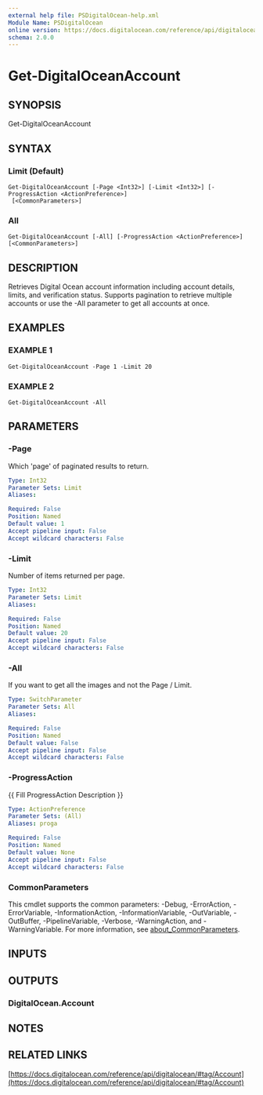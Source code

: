 ```yaml
---
external help file: PSDigitalOcean-help.xml
Module Name: PSDigitalOcean
online version: https://docs.digitalocean.com/reference/api/digitalocean/#tag/Account
schema: 2.0.0
---
```


# Get-DigitalOceanAccount

## SYNOPSIS
Get-DigitalOceanAccount

## SYNTAX

### Limit (Default)
```
Get-DigitalOceanAccount [-Page <Int32>] [-Limit <Int32>] [-ProgressAction <ActionPreference>]
 [<CommonParameters>]
```

### All
```
Get-DigitalOceanAccount [-All] [-ProgressAction <ActionPreference>] [<CommonParameters>]
```

## DESCRIPTION
Retrieves Digital Ocean account information including account details, limits, and verification status.
Supports pagination to retrieve multiple accounts or use the -All parameter to get all accounts at once.

## EXAMPLES

### EXAMPLE 1
```
Get-DigitalOceanAccount -Page 1 -Limit 20
```

### EXAMPLE 2
```
Get-DigitalOceanAccount -All
```

## PARAMETERS

### -Page
Which 'page' of paginated results to return.

```yaml
Type: Int32
Parameter Sets: Limit
Aliases:

Required: False
Position: Named
Default value: 1
Accept pipeline input: False
Accept wildcard characters: False
```

### -Limit
Number of items returned per page.

```yaml
Type: Int32
Parameter Sets: Limit
Aliases:

Required: False
Position: Named
Default value: 20
Accept pipeline input: False
Accept wildcard characters: False
```

### -All
If you want to get all the images and not the Page / Limit.

```yaml
Type: SwitchParameter
Parameter Sets: All
Aliases:

Required: False
Position: Named
Default value: False
Accept pipeline input: False
Accept wildcard characters: False
```

### -ProgressAction
{{ Fill ProgressAction Description }}

```yaml
Type: ActionPreference
Parameter Sets: (All)
Aliases: proga

Required: False
Position: Named
Default value: None
Accept pipeline input: False
Accept wildcard characters: False
```

### CommonParameters
This cmdlet supports the common parameters: -Debug, -ErrorAction, -ErrorVariable, -InformationAction, -InformationVariable, -OutVariable, -OutBuffer, -PipelineVariable, -Verbose, -WarningAction, and -WarningVariable. For more information, see [about_CommonParameters](http://go.microsoft.com/fwlink/?LinkID=113216).

## INPUTS

## OUTPUTS

### DigitalOcean.Account
## NOTES

## RELATED LINKS

[https://docs.digitalocean.com/reference/api/digitalocean/#tag/Account](https://docs.digitalocean.com/reference/api/digitalocean/#tag/Account)

